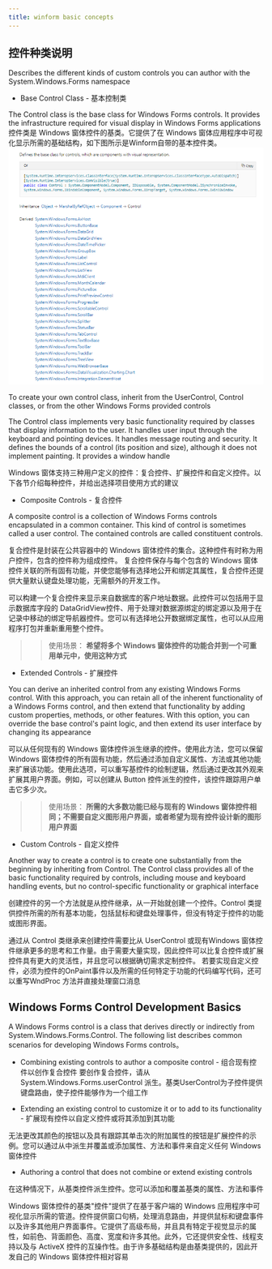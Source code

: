 ```yaml
---
title: winform basic concepts
---
```


## 控件种类说明

Describes the different kinds of custom controls you can author with the System.Windows.Forms namespace

* Base Control Class - 基本控制类

The Control class is the base class for Windows Forms controls. It provides the infrastructure required for visual display in Windows Forms applications
控件类是 Windows 窗体控件的基类。它提供了在 Windows 窗体应用程序中可视化显示所需的基础结构，如下图所示是Winform自带的基本控件类。
![basic-control](res/1-basic-control.png)

To create your own control class, inherit from the UserControl, Control classes, or from the other Windows Forms provided controls

The Control class implements very basic functionality required by classes that display information to the user. It handles user input through the keyboard and pointing devices. It handles message routing and security. It defines the bounds of a control (its position and size), although it does not implement painting. It provides a window handle 

Windows 窗体支持三种用户定义的控件：复合控件、扩展控件和自定义控件。以下各节介绍每种控件，并给出选择项目使用方式的建议

* Composite Controls - 复合控件

A composite control is a collection of Windows Forms controls encapsulated in a common container. This kind of control is sometimes called a user control. The contained controls are called constituent controls.

复合控件是封装在公共容器中的 Windows 窗体控件的集合。这种控件有时称为用户控件，包含的控件称为组成控件。
复合控件保存与每个包含的 Windows 窗体控件关联的所有固有功能，并使您能够有选择地公开和绑定其属性，复合控件还提供大量默认键盘处理功能，无需额外的开发工作。

可以构建一个复合控件来显示来自数据库的客户地址数据。此控件可以包括用于显示数据库字段的 DataGridView控件、用于处理对数据源绑定的绑定源以及用于在记录中移动的绑定导航器控件。您可以有选择地公开数据绑定属性，也可以从应用程序打包并重新重用整个控件。

>> 使用场景：
**希望将多个 Windows 窗体控件的功能合并到一个可重用单元中，使用这种方式**

* Extended Controls - 扩展控件

You can derive an inherited control from any existing Windows Forms control. With this approach, you can retain all of the inherent functionality of a Windows Forms control, and then extend that functionality by adding custom properties, methods, or other features. With this option, you can override the base control's paint logic, and then extend its user interface by changing its appearance

可以从任何现有的 Windows 窗体控件派生继承的控件。使用此方法，您可以保留 Windows 窗体控件的所有固有功能，然后通过添加自定义属性、方法或其他功能来扩展该功能。使用此选项，可以重写基控件的绘制逻辑，然后通过更改其外观来扩展其用户界面。例如，可以创建从 Button 控件派生的控件，该控件跟踪用户单击它多少次。

>> 使用场景：
**所需的大多数功能已经与现有的 Windows 窗体控件相同；不需要自定义图形用户界面，或者希望为现有控件设计新的图形用户界面**

* Custom Controls - 自定义控件

Another way to create a control is to create one substantially from the beginning by inheriting from Control. The Control class provides all of the basic functionality required by controls, including mouse and keyboard handling events, but no control-specific functionality or graphical interface

创建控件的另一个方法就是从控件继承，从一开始就创建一个控件。Control 类提供控件所需的所有基本功能，包括鼠标和键盘处理事件，但没有特定于控件的功能或图形界面。

通过从 Control 类继承来创建控件需要比从 UserControl 或现有Windows 窗体控件继承更多的思考和工作量。由于需要大量实现，因此控件可以比复合控件或扩展控件具有更大的灵活性，并且您可以根据确切需求定制控件。
若要实现自定义控件，必须为控件的OnPaint事件以及所需的任何特定于功能的代码编写代码，还可以重写WndProc 方法并直接处理窗口消息

## Windows Forms Control Development Basics

A Windows Forms control is a class that derives directly or indirectly from System.Windows.Forms.Control. The following list describes common scenarios for developing Windows Forms controls。

* Combining existing controls to author a composite control - 组合现有控件以创作复合控件
要创作复合控件，请从System.Windows.Forms.userControl 派生。基类UserControl为子控件提供键盘路由，使子控件能够作为一个组工作

* Extending an existing control to customize it or to add to its functionality - 扩展现有控件以自定义控件或将其添加到其功能

无法更改其颜色的按钮以及具有跟踪其单击次的附加属性的按钮是扩展控件的示例。您可以通过从中派生并覆盖或添加属性、方法和事件来自定义任何 Windows 窗体控件

* Authoring a control that does not combine or extend existing controls

在这种情况下，从基类控件派生控件。您可以添加和覆盖基类的属性、方法和事件


Windows 窗体控件的基类"控件"提供了在基于客户端的 Windows 应用程序中可视化显示所需的管道。控件提供窗口句柄，处理消息路由，并提供鼠标和键盘事件以及许多其他用户界面事件。它提供了高级布局，并且具有特定于视觉显示的属性，如前色、背面颜色、高度、宽度和许多其他。此外，它还提供安全性、线程支持以及与 ActiveX 控件的互操作性。由于许多基础结构是由基类提供的，因此开发自己的 Windows 窗体控件相对容易


